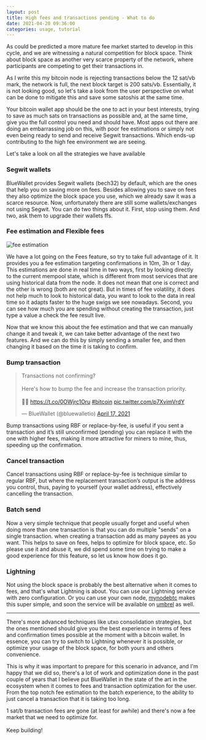 ```yaml
---
layout: post
title: High fees and transactions pending - What to do
date: 2021-04-20 09:36:00
categories: usage, tutorial
---
```

As could be predicted a more mature fee market started to develop in this cycle, and we are witnessing a natural competition for block space. Think about block space as another very scarce property of the network, where participants are competing to get their transactions in.

As I write this my bitcoin node is rejecting transactions below the 12 sat/vb mark, the network is full, the next block target is 200 sats/vb. Essentially, it is not looking good, so let's take a look from the user perspective on what can be done to mitigate this and save some satoshis at the same time.

Your bitcoin wallet app should be the one to act in your best interests, trying to save as much sats on transactions as possible and, at the same time, give you the full control you need and should have. Most apps out there are doing an embarrassing job on this, with poor fee estimations or simply not even being ready to send and receive Segwit transactions. Which ends-up contributing to the high fee environment we are seeing. 

Let's take a look on all the strategies we have available

### Segwit wallets

BlueWallet provides Segwit wallets (bech32) by default, which are the ones that help you on saving more on fees. Besides allowing you to save on fees they also optimize the block space you use, which we already saw it was a scarce resource. Now, unfortunately there are still some wallets/exchanges not using Segwit. You can do two things about it. First, stop using them. And two, ask them to upgrade their wallets ffs.

### Fee estimation and Flexible fees 

<div id="bump" class="uk-card">
     <div class="features uk-text-center">
           <img src="https://bluewallet.io/uploads//features/fees.png" alt="fee estimation">
        </div>
   </div>

We have a lot going on the Fees feature, so try to take full advantage of it. It provides you a fee estimation targeting confirmations in 10m, 3h or 1 day. This estimations are done in real time in two ways, first by looking directly to the current mempool state, which is different from most services that are using historical data from the node. It does not mean that one is correct and the other is wrong (both are not great). But in times of fee volatility, it does not help much to look to historical data, you want to look to the data in real time so it adapts faster to the huge swigs we see nowadays. Second, you can see how much you are spending without creating the transaction, just type a value a check the fee result live.

Now that we know this about the fee estimation and that we can manually change it and tweak it, we can take better advantage of the next two features. And we can do this by simply sending a smaller fee, and then changing it based on the time it is taking to confirm. 

### Bump transaction 

<div class="uk-text-center">

<blockquote class="twitter-tweet"><p lang="en" dir="ltr">Transactions not confirming? <br><br>Here&#39;s how to bump the fee and increase the transaction priority.<br><br>👩‍🎤 <a href="https://t.co/0OWjrc1Oru">https://t.co/0OWjrc1Oru</a> <a href="https://twitter.com/hashtag/bitcoin?src=hash&amp;ref_src=twsrc%5Etfw">#bitcoin</a> <a href="https://t.co/p7XvimVrdY">pic.twitter.com/p7XvimVrdY</a></p>&mdash; BlueWallet (@bluewalletio) <a href="https://twitter.com/bluewalletio/status/1383426612218134533?ref_src=twsrc%5Etfw">April 17, 2021</a></blockquote> <script async src="https://platform.twitter.com/widgets.js" charset="utf-8"></script>

</div>

Bump transactions using RBF or replace-by-fee, is useful if you sent a transaction and it’s still unconfirmed (pending) you can replace it with the one with higher fees, making it more attractive for miners to mine, thus, speeding up the confirmation.

### Cancel transaction 

Cancel transactions using RBF or replace-by-fee  is technique similar to regular RBF, but where the replacement transaction’s output is the address you control, thus, paying to yourself (your wallet address), effectively cancelling the transaction.

### Batch send 

Now a very simple technique that people usually forget and useful when doing more than one transaction is that you can do multiple "sends" on a single transaction. when creating a transaction add as many payees as you want. This helps to save on fees, helps to optimize for block space, etc. So please use it and abuse it, we did spend some time on trying to make a good experience for this feature, so let us know how does it go.

### Lightning

Not using the block space is probably the best alternative when it comes to fees, and that's what Lightning is about. You can use our Lightning service with zero configuration. Or you can use your own node, [mynodebtc](http://mynodebtc.com/) makes this super simple, and soon the service will be available on [umbrel](https://getumbrel.com/) as well.

<hr class="uk-margin-medium">

There's more advanced techniques like utxo consolidation strategies, but the ones mentioned should give you the best experience in terms of fees and confirmation times possible at the moment with a bitcoin wallet. In essence, you can try to switch to Lightning whenever it is possible, or optimize your usage of the block space, for both yours and others convenience.

This is why it was important to prepare for this scenario in advance, and I'm happy that we did so, there's a lot of work and optimization done in the past couple of years that I believe put BlueWallet in the state of the art in the ecosystem when it comes to fees and transaction optimization for the user. From the top notch fee estimation to the batch experience, to the ability to just cancel a transaction that it is taking too long. 

1 sat/b transaction fees are gone (at least for awhile) and there's now a fee market that we need to optimize for. \
\
Keep building!